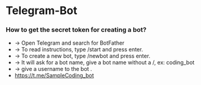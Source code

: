 # Telegram-Bot

### How to get the secret token for creating a bot?
 * -> Open Telegram and search for BotFather
 * -> To read instructions, type /start and press enter.
 * -> To create a new bot, type /newbot and press enter.
 * -> It will ask for a bot name, give a bot name without a /, ex: coding_bot
 * -> give a username to the bot .
 * https://t.me/SampleCoding_bot
